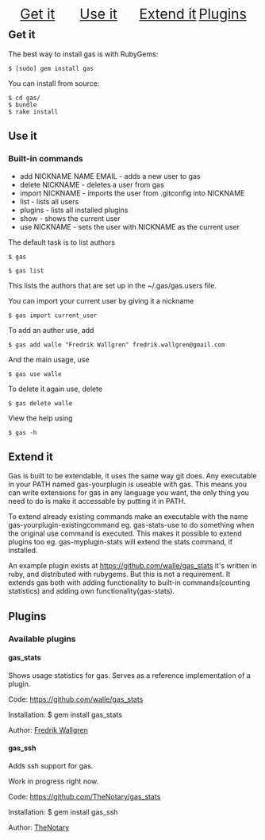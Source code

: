 <ul>
  <li style="display: block; float: left; width: 25%; font-size: 28px;">
    <a href="#get_it">Get it</a>
  </li>
  <li style="display: block; float: left; width: 25%; font-size: 28px;">
    <a href="#use_it">Use it</a>
  </li>
  <li style="display: block; float: left; width: 25%; font-size: 28px;">
    <a href="#extend_it">Extend it</a>
  </li>
  <li style="display: block; float: left; width: 25%; font-size: 28px;">
    <a href="#plugins">Plugins</a>
  </li>
</ul>

<br />

<a name="get_it"></a>
## Get it

The best way to install gas is with RubyGems:

    $ [sudo] gem install gas

You can install from source:

    $ cd gas/
    $ bundle
    $ rake install

<a name="use_it"></a>
## Use it

### Built-in commands

* add NICKNAME NAME EMAIL - adds a new user to gas
* delete NICKNAME - deletes a user from gas
* import NICKNAME - imports the user from .gitconfig into NICKNAME
* list - lists all users
* plugins - lists all installed plugins
* show - shows the current user
* use NICKNAME - sets the user with NICKNAME as the current user

The default task is to list authors

    $ gas

    $ gas list

This lists the authors that are set up in the ~/.gas/gas.users file.

You can import your current user by giving it a nickname

    $ gas import current_user

To add an author use, add

    $ gas add walle "Fredrik Wallgren" fredrik.wallgren@gmail.com

And the main usage, use

    $ gas use walle

To delete it again use, delete

    $ gas delete walle

View the help using

    $ gas -h

<a name="extend_it"></a>
## Extend it

Gas is built to be extendable, it uses the same way git does. Any executable in your PATH named gas-yourplugin is useable with gas.
This means you can write extensions for gas in any language you want, the only thing you need to do is make it accessable by putting it in PATH.

To extend already existing commands make an executable with the name gas-yourplugin-existingcommand eg. gas-stats-use to do something when the original use command is executed.
This makes it possible to extend plugins too eg. gas-myplugin-stats will extend the stats command, if installed.

An example plugin exists at https://github.com/walle/gas_stats it's written in ruby, and distributed with rubygems. But this is not a requirement.
It extends gas both with adding functionality to built-in commands(counting statistics) and adding own functionality(gas-stats).

<a name="plugins"></a>
## Plugins

### Available plugins

#### gas_stats

Shows usage statistics for gas. Serves as a reference implementation of a plugin.

Code: https://github.com/walle/gas_stats

Installation: $ gem install gas_stats

Author: [Fredrik Wallgren](https://github.com/walle)

#### gas_ssh

Adds ssh support for gas.

Work in progress right now.

Code: https://github.com/TheNotary/gas_stats

Installation: $ gem install gas_ssh

Author: [TheNotary](https://github.com/TheNotary)